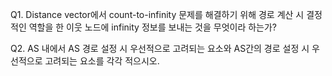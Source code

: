 Q1. Distance vector에서 count-to-infinity 문제를 해결하기 위해 경로 계산 시 결정적인 역할을 한 이웃 노드에 infinity 정보를 보내는 것을 무엇이라 하는가?



Q2. AS 내에서 AS 경로 설정 시 우선적으로 고려되는 요소와 AS간의 경로 설정 시 우선적으로 고려되는 요소를 각각 적으시오.
